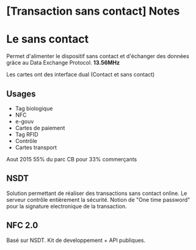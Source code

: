 # [Transaction sans contact] Notes
# Le sans contact
Permet d'alimenter le dispositif sans contact et d'échanger des données grâce au Data Exchange Protocol. **13.56MHz**

Les cartes ont des interface dual (Contact et sans contact)

## Usages
- Tag biologique
- NFC
- e-gouv
- Cartes de paiement
- Tag RFID
- Contrôle
- Cartes transport

Aout 2015 55% du parc CB pour 33% commerçants

## NSDT
Solution permettant de réaliser des transactions sans contact online. Le serveur contrôle entièrement la sécurité. Notion de "One time password" pour la signature electronique de la transaction.

## NFC 2.0
Basé sur NSDT. Kit de developpement + API publiques.
